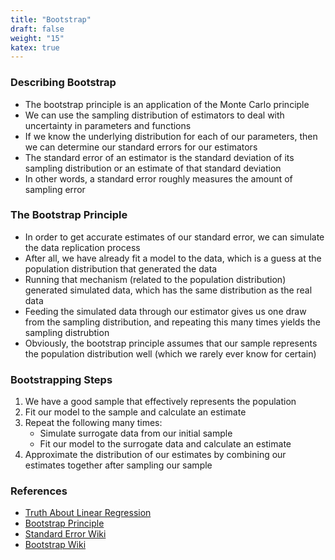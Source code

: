 ```yaml
---
title: "Bootstrap"
draft: false
weight: "15"
katex: true
---
```


### Describing Bootstrap
- The bootstrap principle is an application of the Monte Carlo principle
- We can use the sampling distribution of estimators to deal with uncertainty in parameters and functions
- If we know the underlying distribution for each of our parameters, then we can determine our standard errors for our estimators
- The standard error of an estimator is the standard deviation of its sampling distribution or an estimate of that standard deviation
- In other words, a standard error roughly measures the amount of sampling error

### The Bootstrap Principle
- In order to get accurate estimates of our standard error, we can simulate the data replication process
- After all, we have already fit a model to the data, which is a guess at the population distribution that generated the data
- Running that mechanism (related to the population distribution) generated simulated data, which has the same distribution as the real data
- Feeding the simulated data through our estimator gives us one draw from the sampling distribution, and repeating this many times yields the sampling distrubtion
- Obviously, the bootstrap principle assumes that our sample represents the population distribution well (which we rarely ever know for certain)

### Bootstrapping Steps
1. We have a good sample that effectively represents the population
2. Fit our model to the sample and calculate an estimate
3. Repeat the following many times:
	- Simulate surrogate data from our initial sample
	- Fit our model to the surrogate data and calculate an estimate
4. Approximate the distribution of our estimates by combining our estimates together after sampling our sample

### References
- [Truth About Linear Regression](http://www.stat.cmu.edu/~cshalizi/TALR/TALR.pdf)
- [Bootstrap Principle](https://www.stat.cmu.edu/~cshalizi/402/lectures/08-bootstrap/lecture-08.pdf)
- [Standard Error Wiki](https://en.wikipedia.org/wiki/Standard_error)
- [Bootstrap Wiki](https://en.wikipedia.org/wiki/Bootstrapping)
